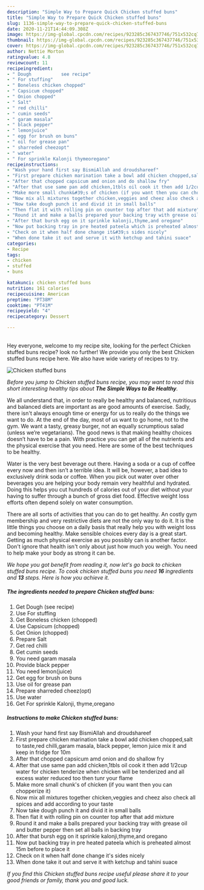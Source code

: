 ```yaml
---
description: "Simple Way to Prepare Quick Chicken stuffed buns"
title: "Simple Way to Prepare Quick Chicken stuffed buns"
slug: 1136-simple-way-to-prepare-quick-chicken-stuffed-buns
date: 2020-11-21T14:44:09.308Z
image: https://img-global.cpcdn.com/recipes/923285c367437746/751x532cq70/chicken-stuffed-buns-recipe-main-photo.jpg
thumbnail: https://img-global.cpcdn.com/recipes/923285c367437746/751x532cq70/chicken-stuffed-buns-recipe-main-photo.jpg
cover: https://img-global.cpcdn.com/recipes/923285c367437746/751x532cq70/chicken-stuffed-buns-recipe-main-photo.jpg
author: Nettie Morton
ratingvalue: 4.8
reviewcount: 11
recipeingredient:
- " Dough           see recipe"
- " For stuffing"
- " Boneless chicken chopped"
- " Capsicum chopped"
- " Onion chopped"
- " Salt"
- " red chilli"
- " cumin seeds"
- " garam masala"
- " black pepper"
- " lemonjuice"
- " egg for brush on buns"
- " oil for grease pan"
- " sharreded cheezopt"
- " water"
- " For sprinkle Kalonji thymeoregano"
recipeinstructions:
- "Wash your hand first say BismiAllah and droudshareef"
- "First prepare chicken marination take a bowl add chicken chopped,salt to taste,red chilli,garam masala, black pepper, lemon juice mix it and keep in fridge for 10m"
- "After that chopped capsicum amd onion and do shallow fry"
- "After that use same pan add chicken,1tbls oil cook it then add 1/2cup water for chicken tenderize when chicken will be tenderized and all excess water reduced too then tunr your flame"
- "Make more small chunk&#39;s of chicken (if you want then you can chopperize it)"
- "Now mix all mixtures together chicken,veggies and cheez also check all spices and add according to your taste"
- "Now take dough punch it and divid it in small balls"
- "Then flat it with rolling pin on counter top after that add mixture"
- "Round it and make a balls prepared your backing tray with grease oil and butter pepper then set all balls in backing tray"
- "After that bursh egg on it sprinkle kalonji,thyme,and oregano"
- "Now put backing tray in pre heated pateela which is preheated almost 15m before to place it"
- "Check on it when half done change it&#39;s sides nicely"
- "When done take it out and serve it with ketchup and tahini suace"
categories:
- Recipe
tags:
- chicken
- stuffed
- buns

katakunci: chicken stuffed buns 
nutrition: 161 calories
recipecuisine: American
preptime: "PT38M"
cooktime: "PT41M"
recipeyield: "4"
recipecategory: Dessert

---
```

<br>
Hey everyone, welcome to my recipe site, looking for the perfect Chicken stuffed buns recipe? look no further! We provide you only the best Chicken stuffed buns recipe here. We also have wide variety of recipes to try.
<br>


![Chicken stuffed buns](https://img-global.cpcdn.com/recipes/923285c367437746/751x532cq70/chicken-stuffed-buns-recipe-main-photo.jpg)

<i>Before you jump to Chicken stuffed buns recipe, you may want to read this short interesting healthy tips about <strong>The Simple Ways to Be Healthy</strong>.</i>

We all understand that, in order to really be healthy and balanced, nutritious and balanced diets are important as are good amounts of exercise. Sadly, there isn't always enough time or energy for us to really do the things we want to do. At the end of the day, most of us want to go home, not to the gym. We want a tasty, greasy burger, not an equally scrumptious salad (unless we’re vegetarians). The good news is that making healthy choices doesn’t have to be a pain. With practice you can get all of the nutrients and the physical exercise that you need. Here are some of the best techniques to be healthy.

Water is the very best beverage out there. Having a soda or a cup of coffee every now and then isn’t a terrible idea. It will be, however, a bad idea to exclusively drink soda or coffee. When you pick out water over other beverages you are helping your body remain very healthful and hydrated. Doing this helps you cut hundreds of calories out of your diet without your having to suffer through a bunch of gross diet food. Effective weight loss efforts often depend solely on water consumption.

There are all sorts of activities that you can do to get healthy. An costly gym membership and very restrictive diets are not the only way to do it. It is the little things you choose on a daily basis that really help you with weight loss and becoming healthy. Make sensible choices every day is a great start. Getting as much physical exercise as you possibly can is another factor. Don't ignore that health isn't only about just how much you weigh. You need to help make your body as strong it can be. 


<i>We hope you got benefit from reading it, now let's go back to chicken stuffed buns recipe. To cook chicken stuffed buns you need <strong>16</strong> ingredients and <strong>13</strong> steps. Here is how you achieve it.
</i>

##### The ingredients needed to prepare Chicken stuffed buns:

1. Get  Dough           (see recipe)
1. Use  For stuffing
1. Get  Boneless chicken (chopped)
1. Use  Capsicum (chopped)
1. Get  Onion (chopped)
1. Prepare  Salt
1. Get  red chilli
1. Get  cumin seeds
1. You need  garam masala
1. Provide  black pepper
1. You need  lemon(juice)
1. Get  egg for brush on buns
1. Use  oil for grease pan
1. Prepare  sharreded cheez(opt)
1. Use  water
1. Get  For sprinkle Kalonji, thyme,oregano


##### Instructions to make Chicken stuffed buns:

1. Wash your hand first say BismiAllah and droudshareef
1. First prepare chicken marination take a bowl add chicken chopped,salt to taste,red chilli,garam masala, black pepper, lemon juice mix it and keep in fridge for 10m
1. After that chopped capsicum amd onion and do shallow fry
1. After that use same pan add chicken,1tbls oil cook it then add 1/2cup water for chicken tenderize when chicken will be tenderized and all excess water reduced too then tunr your flame
1. Make more small chunk&#39;s of chicken (if you want then you can chopperize it)
1. Now mix all mixtures together chicken,veggies and cheez also check all spices and add according to your taste
1. Now take dough punch it and divid it in small balls
1. Then flat it with rolling pin on counter top after that add mixture
1. Round it and make a balls prepared your backing tray with grease oil and butter pepper then set all balls in backing tray
1. After that bursh egg on it sprinkle kalonji,thyme,and oregano
1. Now put backing tray in pre heated pateela which is preheated almost 15m before to place it
1. Check on it when half done change it&#39;s sides nicely
1. When done take it out and serve it with ketchup and tahini suace


<i>If you find this Chicken stuffed buns recipe useful please share it to your good friends or family, thank you and good luck.</i>
